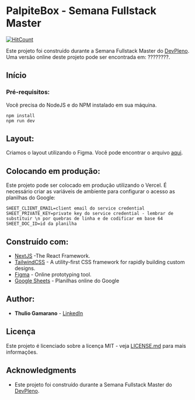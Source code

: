 # PalpiteBox - Semana Fullstack Master

[![HitCount](https://hits.dwyl.com/Gamarano/Gamarano/palpite-box-1.svg)](https://hits.dwyl.com/Gamarano/Gamarano/palpite-box-1)

Este projeto foi construído durante a Semana Fullstack Master do [DevPleno](https://devpleno.com). Uma versão online deste projeto pode ser encontrada em: ????????.


## Início



### Pré-requisitos:

Você precisa do NodeJS e do NPM instalado em sua máquina.

```
npm install
npm run dev
```

## Layout:

Criamos o layout utilizando o Figma. Você pode encontrar o arquivo [aqui](https://www.figma.com/file/cUG7discRczc3J45PgYXwS/PalpiteBox_Thulio?node-id=0%3A1).

## Colocando em produção:

Este projeto pode ser colocado em produção utilizando o Vercel. É necessário criar as variáveis de ambiente para configurar o acesso as planilhas do Google:

```
SHEET_CLIENT_EMAIL=client email do service credential
SHEET_PRIVATE_KEY=private key do service credential - lembrar de substituir \n por quebras de linha e de codificar em base 64
SHEET_DOC_ID=id da planilha
```

## Construído com:

* [NextJS](https://nextjs.org/) -The React Framework.
* [TailwindCSS](https://tailwindcss.com/) - A utility-first CSS framework for
rapidly building custom designs.
* [Figma](https://figma.com/) - Online prototyping tool.
* [Google Sheets](https://drive.google.com) - Planilhas online do Google

## Author:

* **Thulio Gamarano** - [LinkedIn](https://www.linkedin.com/in/thulio-gamarano/)


## Licença

Este projeto é licenciado sobre a licença MIT - veja [LICENSE.md](LICENSE.md) para mais informações.

## Acknowledgments

* Este projeto foi construído durante a Semana Fullstack Master do [DevPleno](https://devpleno.com).
